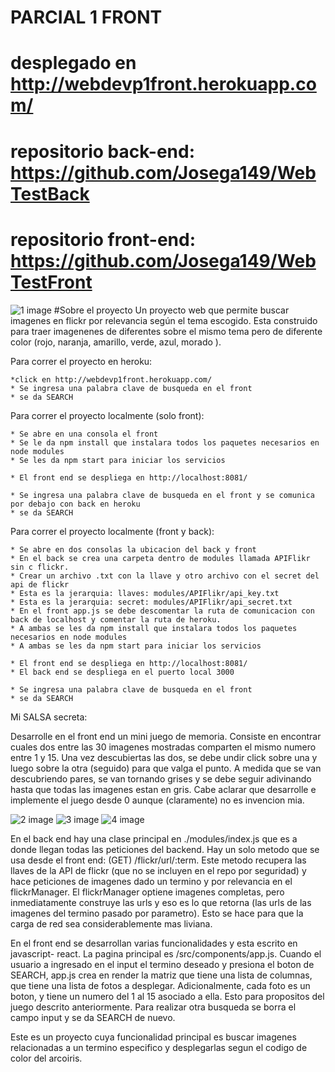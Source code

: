 # PARCIAL 1 FRONT
# desplegado en http://webdevp1front.herokuapp.com/

# repositorio back-end: https://github.com/Josega149/WebTestBack
# repositorio front-end: https://github.com/Josega149/WebTestFront

![1 image](http://i.imgur.com/uoKuTIo.jpg)
#Sobre el proyecto
Un proyecto web que permite buscar imagenes en flickr por relevancia según el tema escogido. Esta construido para traer
imagenenes de diferentes sobre el mismo tema pero de diferente color (rojo, naranja, amarillo, verde, azul, morado ).


Para correr el proyecto en heroku:
    
    *click en http://webdevp1front.herokuapp.com/
    * Se ingresa una palabra clave de busqueda en el front
    * se da SEARCH

Para correr el proyecto localmente (solo front):

    * Se abre en una consola el front
    * Se le da npm install que instalara todos los paquetes necesarios en node modules
    * Se les da npm start para iniciar los servicios
    
    * El front end se despliega en http://localhost:8081/
    
    * Se ingresa una palabra clave de busqueda en el front y se comunica por debajo con back en heroku
    * se da SEARCH
    
Para correr el proyecto localmente (front y back):


    * Se abre en dos consolas la ubicacion del back y front
    * En el back se crea una carpeta dentro de modules llamada APIFlikr sin c flickr.
    * Crear un archivo .txt con la llave y otro archivo con el secret del api de flickr 
    * Esta es la jerarquia: llaves: modules/APIFlikr/api_key.txt 
    * Esta es la jerarquia: secret: modules/APIFlikr/api_secret.txt
    * En el front app.js se debe descomentar la ruta de comunicacion con back de localhost y comentar la ruta de heroku.
    * A ambas se les da npm install que instalara todos los paquetes necesarios en node modules
    * A ambas se les da npm start para iniciar los servicios
    
    * El front end se despliega en http://localhost:8081/
    * El back end se despliega en el puerto local 3000
    
    * Se ingresa una palabra clave de busqueda en el front
    * se da SEARCH


Mi SALSA secreta:

Desarrolle en el front end un mini juego de memoria. Consiste en encontrar cuales dos entre las 30 imagenes mostradas
comparten el mismo numero entre 1 y 15. Una vez descubiertas las dos, se debe undir click sobre una y luego sobre la otra
(seguido) para que valga el punto. A medida que se van descubriendo pares, se van tornando grises y se debe seguir 
adivinando hasta que todas las imagenes estan en gris. Cabe aclarar que desarrolle e implemente el juego desde 0 aunque (claramente) no es invencion mia.

![2 image](http://i.imgur.com/aHgNdqV.jpg)
![3 image](http://imgur.com/LfBp4e6)
![4 image](http://i.imgur.com/gs3t8n7.jpg)

En el back end hay una clase principal en ./modules/index.js que es a donde llegan todas las peticiones del backend.
Hay un solo metodo que se usa desde el front end: (GET) /flickr/url/:term.  Este metodo recupera las llaves de la API de
flickr (que no se incluyen en el repo por seguridad) y hace peticiones de imagenes dado un termino y por relevancia en el flickrManager.
El flickrManager optiene imagenes completas, pero inmediatamente construye las urls y eso es lo que retorna (las urls de las
imagenes del termino pasado por parametro). Esto se hace para que la carga de red sea considerablemente mas liviana.

En el front end se desarrollan varias funcionalidades y esta escrito en javascript- react. La pagina principal es 
/src/components/app.js. Cuando el usuario a ingresado en el input el termino deseado y presiona el boton de SEARCH, app.js crea en render la matriz que tiene una lista de columnas, que tiene una lista de fotos a desplegar. Adicionalmente, cada foto es un boton,
y tiene un numero del 1 al 15 asociado a ella. Esto para propositos del juego descrito anteriormente. 
Para realizar otra busqueda se borra el campo input y se da SEARCH de nuevo.

Este es un proyecto cuya funcionalidad principal es buscar imagenes relacionadas a un termino especifico y desplegarlas 
segun el codigo de color del arcoiris.




